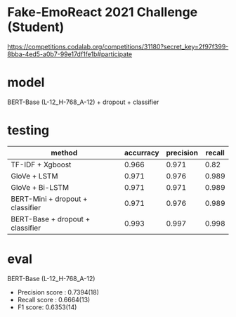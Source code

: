 # Fake-EmoReact 2021 Challenge (Student)
https://competitions.codalab.org/competitions/31180?secret_key=2f97f399-8bba-4ed5-a0b7-99e17df1fe1b#participate

# model 
BERT-Base (L-12_H-768_A-12) + dropout + classifier

# testing 

| method | accurracy | precision | recall |
| -------- | -------- | -------- | -------- |
| TF-IDF + Xgboost | 0.966 |0.971 | 0.82 |
| GloVe + LSTM | 0.971 | 0.976 | 0.989 |
| GloVe + Bi-LSTM | 0.971 | 0.971 | 0.989 |
| BERT-Mini + dropout + classifier | 0.971 | 0.976 | 0.989 | 
| BERT-Base + dropout + classifier | 0.993 | 0.997 | 0.998 |

# eval 
BERT-Base (L-12_H-768_A-12)

* Precision score : 0.7394(18)
* Recall score : 0.6664(13)
* F1 score: 0.6353(14)





